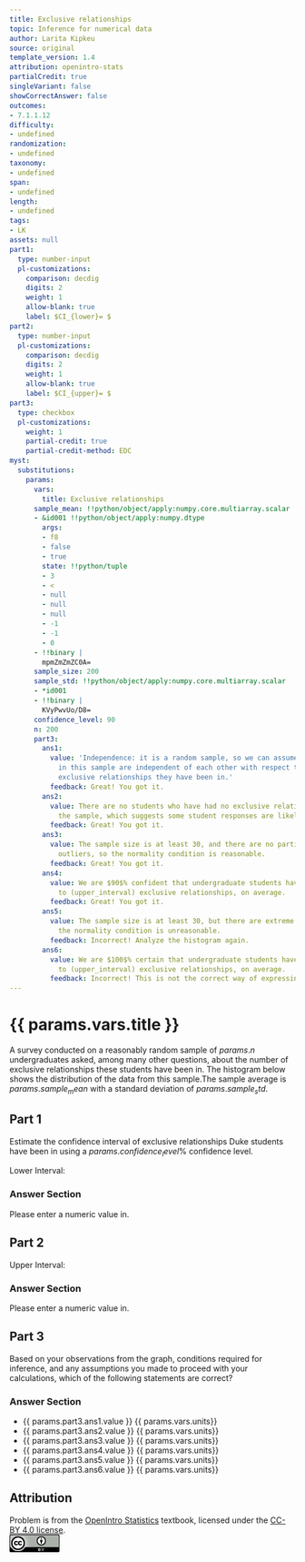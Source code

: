 ```yaml
---
title: Exclusive relationships
topic: Inference for numerical data
author: Larita Kipkeu
source: original
template_version: 1.4
attribution: openintro-stats
partialCredit: true
singleVariant: false
showCorrectAnswer: false
outcomes:
- 7.1.1.12
difficulty:
- undefined
randomization:
- undefined
taxonomy:
- undefined
span:
- undefined
length:
- undefined
tags:
- LK
assets: null
part1:
  type: number-input
  pl-customizations:
    comparison: decdig
    digits: 2
    weight: 1
    allow-blank: true
    label: $CI_{lower}= $
part2:
  type: number-input
  pl-customizations:
    comparison: decdig
    digits: 2
    weight: 1
    allow-blank: true
    label: $CI_{upper}= $
part3:
  type: checkbox
  pl-customizations:
    weight: 1
    partial-credit: true
    partial-credit-method: EDC
myst:
  substitutions:
    params:
      vars:
        title: Exclusive relationships
      sample_mean: !!python/object/apply:numpy.core.multiarray.scalar
      - &id001 !!python/object/apply:numpy.dtype
        args:
        - f8
        - false
        - true
        state: !!python/tuple
        - 3
        - <
        - null
        - null
        - null
        - -1
        - -1
        - 0
      - !!binary |
        mpmZmZmZC0A=
      sample_size: 200
      sample_std: !!python/object/apply:numpy.core.multiarray.scalar
      - *id001
      - !!binary |
        KVyPwvUo/D8=
      confidence_level: 90
      n: 200
      part3:
        ans1:
          value: 'Independence: it is a random sample, so we can assume that the students
            in this sample are independent of each other with respect to number of
            exclusive relationships they have been in.'
          feedback: Great! You got it.
        ans2:
          value: There are no students who have had no exclusive relationships in
            the sample, which suggests some student responses are likely missing
          feedback: Great! You got it.
        ans3:
          value: The sample size is at least 30, and there are no particularly extreme
            outliers, so the normality condition is reasonable.
          feedback: Great! You got it.
        ans4:
          value: We are $90$% confident that undergraduate students have been in (lower_interval)
            to (upper_interval) exclusive relationships, on average.
          feedback: Great! You got it.
        ans5:
          value: The sample size is at least 30, but there are extreme outliers, so
            the normality condition is unreasonable.
          feedback: Incorrect! Analyze the histogram again.
        ans6:
          value: We are $100$% certain that undergraduate students have been in (lower_interval)
            to (upper_interval) exclusive relationships, on average.
          feedback: Incorrect! This is not the correct way of expressing our confidence.
---
```

# {{ params.vars.title }}
A survey conducted on a reasonably random sample of ${{params.n}}$ undergraduates asked, among many other questions, about the number of exclusive relationships these students have been in. The histogram below shows the distribution of the data from this sample.The sample average is ${{params.sample_mean}}$ with a standard deviation of ${{params.sample_std}}$.
<pl-figure file-name="figure 1.png" type="dynamic" width="450px"></pl-figure>

## Part 1

Estimate the confidence interval of exclusive relationships Duke students have been in using a ${{params.confidence_level}}$% confidence level.

Lower Interval:

### Answer Section

Please enter a numeric value in.

## Part 2

Upper Interval:

### Answer Section

Please enter a numeric value in.

## Part 3

Based on your observations from the graph, conditions required for inference, and any assumptions you made to proceed with your calculations, which of the following statements are correct?

### Answer Section

- {{ params.part3.ans1.value }} {{ params.vars.units}}
- {{ params.part3.ans2.value }} {{ params.vars.units}}
- {{ params.part3.ans3.value }} {{ params.vars.units}}
- {{ params.part3.ans4.value }} {{ params.vars.units}}
- {{ params.part3.ans5.value }} {{ params.vars.units}}
- {{ params.part3.ans6.value }} {{ params.vars.units}}

## Attribution

Problem is from the [OpenIntro Statistics](https://openintro.org/book/os/) textbook, licensed under the [CC-BY 4.0 license](https://creativecommons.org/licenses/by/4.0/).<br>![Image representing the Creative Commons 4.0 BY license.](https://raw.githubusercontent.com/firasm/bits/master/by.png)
